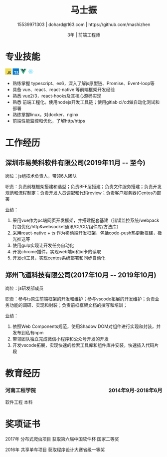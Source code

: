 # <center>马士振</center>

<center>
15539971303 | dohard@163.com | https://github.com/mashizhen

3年 | 前端工程师
</center>

# 专业技能

<code><img height="20" src="https://raw.githubusercontent.com/github/explore/80688e429a7d4ef2fca1e82350fe8e3517d3494d/topics/javascript/javascript.png"></code>
<code><img height="20" src="https://raw.githubusercontent.com/github/explore/80688e429a7d4ef2fca1e82350fe8e3517d3494d/topics/typescript/typescript.png"></code>
<code><img height="20" src="https://raw.githubusercontent.com/github/explore/80688e429a7d4ef2fca1e82350fe8e3517d3494d/topics/vue/vue.png"></code>
<code><img height="20" src="https://raw.githubusercontent.com/github/explore/80688e429a7d4ef2fca1e82350fe8e3517d3494d/topics/react/react.png"></code>

* 熟练掌握 typescript、es6，深入了解js原型链、Promise、Event-loop等
* 具备 vue、react、react-native 等前端框架开发经验
* 熟悉 vue2/3，react-hooks及其核心源码实现
* 熟悉 前端工程化。使用nodejs开发工具链；使用gitlab ci/cd做自动化测试和部署
* 熟练掌握linux，对docker、nginx
* 前端性能监控和优化，了解http/https

# 工作经历

## 深圳市易美科软件有限公司(2019年11月 -- 至今)

岗位：js组技术负责人，带领6人团队

职责：负责前框框架搭建和选型；负责BFF层搭建；负责文件服务搭建；负责开发规范和流程制定；负责开发人员调配和代码review；负责客户服务器(Centos7)部署

业绩：
1. 采用vue作为pc端网页开发框架，并搭建配套基建（错误监控系统/webpack打包优化/http&websocket通讯/CI/CD/组件库/方法库）
1. 采用react-native + ts 作为移动端开发框架，包括code-push热更新搭建，极光推送等
1. 使用gulp实现让开发任务自动化
1. 开发chrome插件，实现web端ic和id卡的读取
1. 开发cli工具，实现centos系统部署和同步自动化
<!--  1. 大文件的切片上传，端点续传 -->

## 郑州飞道科技有限公司(2017年10月 -- 2019年10月)

岗位：js研发部成员

职责：参与ts原生前端框架的开发和维护；参与vscode拓展的开发维护；负责业务功能的调研、实现和封装；负责前框框架文档的撰写和培训；

业绩：
1. 依照Web Components规范，使用Shadow DOM对组件进行实现和封装，并发布到私有npm
2. 带领团队独立完成微信小程序和公众号开发的开发
3. 开发vscode拓展，实现快速的检索工具库和组件库并安装，快速插入代码片段


# 教育经历

### <div><b>河南工程学院</b><span style="float: right">2014年9月-2018年6月</span></div>

软件工程 本科

# 奖项证书

2017年 分布式爬虫项目 获取第六届中国软件杯 国家二等奖

2016年 共享单车项目 获取程序设计大赛省级一等奖


<!-- 
* 了解前端性能优化，了解http/https
webpack打包时间优化
前端性能监控和优化
大文件上传
vscode extends
webpack、jest、less、git、linux、docker
 -->

<!--
**MaShizhen/MaShizhen** is a ✨ _special_ ✨ repository because its `README.md` (this file) appears on your GitHub profile.

Here are some ideas to get you started:

- 🔭 I’m currently working on ...

- 👯 I’m looking to collaborate on ...
- 🤔 I’m looking for help with ...
- 💬 Ask me about ...
- 📫 How to reach me: ...
- 😄 Pronouns: ...
- ⚡ Fun fact: ...
-->
